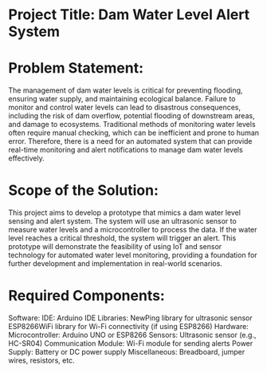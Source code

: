 # Project Title: Dam Water Level Alert System
# Problem Statement:
The management of dam water levels is critical for preventing flooding, ensuring water supply, and maintaining ecological balance. Failure to monitor and control water levels can lead to disastrous consequences, including the risk of dam overflow, potential flooding of downstream areas, and damage to ecosystems. Traditional methods of monitoring water levels often require manual checking, which can be inefficient and prone to human error. Therefore, there is a need for an automated system that can provide real-time monitoring and alert notifications to manage dam water levels effectively.

# Scope of the Solution:
This project aims to develop a prototype that mimics a dam water level sensing and alert system. The system will use an ultrasonic sensor to measure water levels and a microcontroller to process the data. If the water level reaches a critical threshold, the system will trigger an alert. This prototype will demonstrate the feasibility of using IoT and sensor technology for automated water level monitoring, providing a foundation for further development and implementation in real-world scenarios.

# Required Components:
Software:
IDE: Arduino IDE
Libraries:
NewPing library for ultrasonic sensor
ESP8266WiFi library for Wi-Fi connectivity (if using ESP8266)
Hardware:
Microcontroller: Arduino UNO or ESP8266
Sensors: Ultrasonic sensor (e.g., HC-SR04)
Communication Module: Wi-Fi module for sending alerts
Power Supply: Battery or DC power supply
Miscellaneous: Breadboard, jumper wires, resistors, etc.
